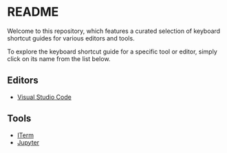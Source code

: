# README

Welcome to this repository, which features a curated selection of keyboard shortcut guides for various editors and tools.

To explore the keyboard shortcut guide for a specific tool or editor, simply click on its name from the list below.

## Editors
- [Visual Studio Code](Editors/VSCode.md)

## Tools
- [ITerm](Tools/ITerm.md)
- [Jupyter](Tools/Jupyter.md)
